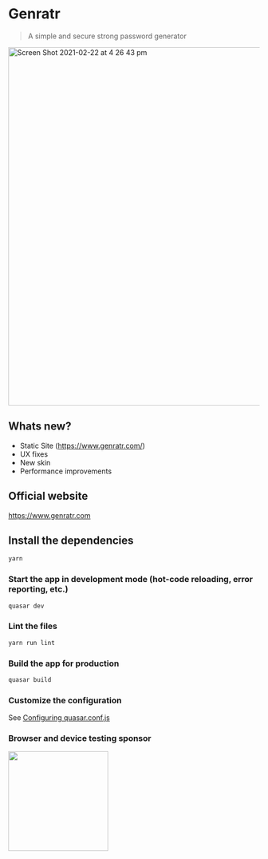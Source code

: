 # Genratr

> A simple and secure strong password generator
<img width="718" alt="Screen Shot 2021-02-22 at 4 26 43 pm" src="https://user-images.githubusercontent.com/6112201/108666345-fe45de00-752a-11eb-81de-5fcd697f6c66.png">

## Whats new?

 - Static Site (https://www.genratr.com/)
 - UX fixes
 - New skin
 - Performance improvements

## Official website

<a href="https://www.genratr.com">https://www.genratr.com</a>

## Install the dependencies
```bash
yarn
```

### Start the app in development mode (hot-code reloading, error reporting, etc.)
```bash
quasar dev
```

### Lint the files
```bash
yarn run lint
```

### Build the app for production
```bash
quasar build
```

### Customize the configuration
See [Configuring quasar.conf.js](https://quasar.dev/quasar-cli/quasar-conf-js)
### Browser and device testing sponsor

<a target="_blank" href="http://browserstack.com/"><img width=200 src="https://user-images.githubusercontent.com/6112201/55602201-28b01600-57b0-11e9-99c5-33e8e2dab268.png" /></a>
